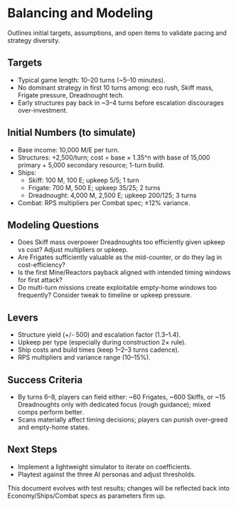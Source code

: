 # Balancing and Modeling

Outlines initial targets, assumptions, and open items to validate pacing and strategy diversity.

## Targets
- Typical game length: 10–20 turns (~5–10 minutes).
- No dominant strategy in first 10 turns among: eco rush, Skiff mass, Frigate pressure, Dreadnought tech.
- Early structures pay back in ~3–4 turns before escalation discourages over-investment.

## Initial Numbers (to simulate)
- Base income: 10,000 M/E per turn.
- Structures: +2,500/turn; cost = base × 1.35^n with base of 15,000 primary + 5,000 secondary resource; 1-turn build.
- Ships:
  - Skiff: 100 M, 100 E; upkeep 5/5; 1 turn
  - Frigate: 700 M, 500 E; upkeep 35/25; 2 turns
  - Dreadnought: 4,000 M, 2,500 E; upkeep 200/125; 3 turns
- Combat: RPS multipliers per Combat spec; ±12% variance.

## Modeling Questions
- Does Skiff mass overpower Dreadnoughts too efficiently given upkeep vs cost? Adjust multipliers or upkeep.
- Are Frigates sufficiently valuable as the mid-counter, or do they lag in cost-efficiency?
- Is the first Mine/Reactors payback aligned with intended timing windows for first attack?
- Do multi-turn missions create exploitable empty-home windows too frequently? Consider tweak to timeline or upkeep pressure.

## Levers
- Structure yield (+/- 500) and escalation factor (1.3–1.4).
- Upkeep per type (especially during construction 2× rule).
- Ship costs and build times (keep 1–2–3 turns cadence).
- RPS multipliers and variance range (10–15%).

## Success Criteria
- By turns 6–8, players can field either: ~60 Frigates, ~600 Skiffs, or ~15 Dreadnoughts only with dedicated focus (rough guidance); mixed comps perform better.
- Scans materially affect timing decisions; players can punish over-greed and empty-home states.

## Next Steps
- Implement a lightweight simulator to iterate on coefficients.
- Playtest against the three AI personas and adjust thresholds.

This document evolves with test results; changes will be reflected back into Economy/Ships/Combat specs as parameters firm up.
